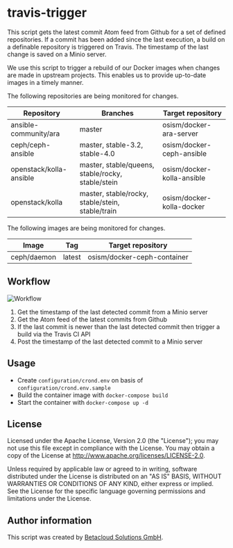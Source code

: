 # travis-trigger

This script gets the latest commit Atom feed from Github for a set of defined repositories.
If a commit has been added since the last execution, a build on a definable repository is
triggered on Travis. The timestamp of the last change is saved on a Minio server.

We use this script to trigger a rebuild of our Docker images when changes are made in
upstream projects. This enables us to provide up-to-date images in a timely manner.

The following repositories are being monitored for changes.

| Repository              | Branches                                          | Target repository          |
|-------------------------|---------------------------------------------------|----------------------------|
| ansible-community/ara   | master                                            | osism/docker-ara-server    |
| ceph/ceph-ansible       | master, stable-3.2, stable-4.0                    | osism/docker-ceph-ansible  |
| openstack/kolla-ansible | master, stable/queens, stable/rocky, stable/stein | osism/docker-kolla-ansible |
| openstack/kolla         | master, stable/rocky, stable/stein, stable/train  | osism/docker-kolla-docker  |

The following images are being monitored for changes.

| Image              | Tag                                          | Target repository             |
|--------------------|----------------------------------------------|-------------------------------|
| ceph/daemon        | latest                                       | osism/docker-ceph-container   |

Workflow
--------

![Workflow](https://raw.githubusercontent.com/osism/travis-trigger/master/images/workflow.png)

1. Get the timestamp of the last detected commit from a Minio server
2. Get the Atom feed of the latest commits from Github
3. If the last commit is newer than the last detected commit then trigger a build via the
   Travis CI API
4. Post the timestamp of the last detected commit to a Minio server

Usage
-----

* Create `configuration/crond.env` on basis of `configuration/crond.env.sample`
* Build the container image with `docker-compose build`
* Start the container with `docker-compose up -d`

License
-------

Licensed under the Apache License, Version 2.0 (the "License");
you may not use this file except in compliance with the License.
You may obtain a copy of the License at http://www.apache.org/licenses/LICENSE-2.0.

Unless required by applicable law or agreed to in writing, software
distributed under the License is distributed on an "AS IS" BASIS,
WITHOUT WARRANTIES OR CONDITIONS OF ANY KIND, either express or implied.
See the License for the specific language governing permissions and
limitations under the License.

Author information
------------------

This script was created by [Betacloud Solutions GmbH](https://betacloud-solutions.de).

